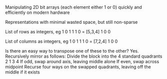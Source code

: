 Manipulating 2D bit arrays (each element either 1 or 0) quickly and efficiently on modern hardware

Representations with minimal wasted space, but still non-sparse

List of rows as integers, eg
1 0 1
1 1 0 = [5,3,4]
1 0 0 

List of columns as integers, eg
1 0 1
1 1 0 = [7,2,4]
1 0 0

Is there an easy way to transpose one of these to the other?
Yes.
Recursively mirror as follows:
Divide the block into the 4 standard quadrants
2 1
3 4
If odd, swap around axis, leaving middle alone
If even, swap across midpoint
Recurse four ways on the swapped quadrants,
leaving off the middle if it exists

